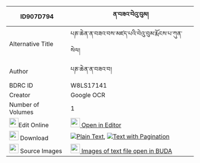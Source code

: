|ID907D794|ན་བཟའ་བེའུ་བུམ། 
| --- | --- 
|Alternative Title |པཎ་ཆེན་ན་བཟའ་བས་མཛད་པའི་བེའུ་བུམ་རྨོངས་པ་ཀུན་སེལ།
|Author| པཎ་ཆེན་ན་བཟའ་བ།
|BDRC ID | W8LS17141
|Creator | Google OCR
|Number of Volumes| 1
|<img width="25" src="https://img.icons8.com/color/25/000000/edit-property.png">Edit Online| [<img width="25" src="https://avatars.githubusercontent.com/u/45091458?s=200&v=4"> Open in Editor](http://editor.openpecha.org/ID907D794)
|<img width="25" src="https://img.icons8.com/fluent/48/000000/download-2.png"/>  Download | [![](https://img.icons8.com/color/20/000000/txt.png)Plain Text](https://github.com/Openpecha/ID907D794/releases/download/v1/naza_be'ubum_plain_ID907D794.zip), [![](https://img.icons8.com/color/20/000000/txt.png)Text with Pagination](https://github.com/Openpecha/ID907D794/releases/download/v1/naza_be'ubum_pages_ID907D794.zip)
|<img width="25" src="https://img.icons8.com/plasticine/100/000000/pictures-folder.png"/>  Source Images | [<img width="25" src="https://library.bdrc.io/icons/BUDA-small.svg"> Images of text file open in BUDA](https://library.bdrc.io/show/bdr:W8LS17141)
